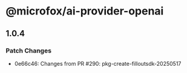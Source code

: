 # @microfox/ai-provider-openai

## 1.0.4

### Patch Changes

- 0e66c46: Changes from PR #290: pkg-create-filloutsdk-20250517
